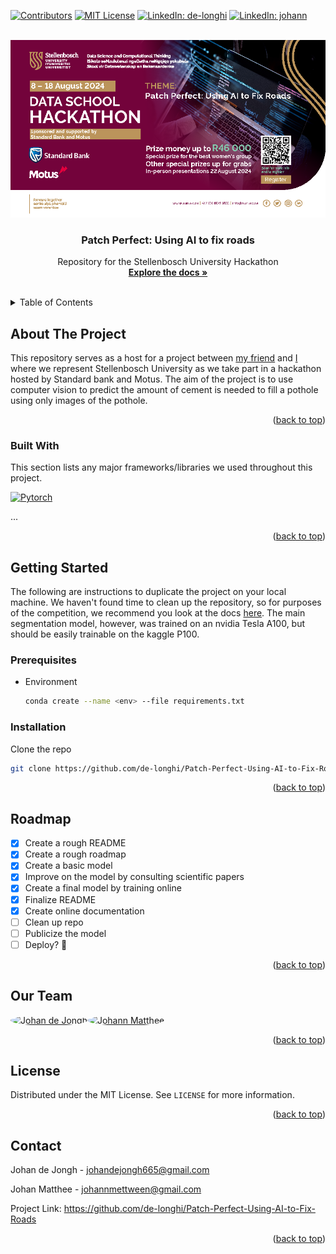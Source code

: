 <!-- Improved compatibility of back to top link: See: https://github.com/othneildrew/Best-README-Template/pull/73 -->
<a id="readme-top"></a>

[![Contributors][contributors-shield]][contributors-url]
[![MIT License][license-shield]][license-url]
[![LinkedIn: de-longhi][linkedin-shield-johan]][linkedin-url-johan]
[![LinkedIn: johann][linkedin-shield-johann]][linkedin-url-johann]



<!-- PROJECT LOGO -->
<br />
<div align="center">
  <img src="resources/Data School 2024 Hackathon Poster.png" alt="Logo" >
  

  <h3 align="center">Patch Perfect: Using AI to fix roads</h3>

  <p align="center">
    Repository for the Stellenbosch University Hackathon
    <br />
    <a href="https://de-longhi.github.io/Patch-Perfect-Using-AI-to-Fix-Roads/"><strong>Explore the docs »</strong></a>
    <br />
    <br />
  </p>
</div>



<!-- TABLE OF CONTENTS -->
<details>
  <summary>Table of Contents</summary>
  <ol>
    <li>
      <a href="#about-the-project">About The Project</a>
      <ul>
        <li><a href="#built-with">Built With</a></li>
      </ul>
    </li>
    <li>
      <a href="#getting-started">Getting Started</a>
      <ul>
        <li><a href="#prerequisites">Prerequisites</a></li>
        <li><a href="#installation">Installation</a></li>
      </ul>
    </li>
    <li><a href="#usage">Usage</a></li>
    <li><a href="#roadmap">Roadmap</a></li>
    <li><a href="#our-team">Our Team</a></li>
    <li><a href="#license">License</a></li>
    <li><a href="#contact">Contact</a></li>
    <li><a href="#acknowledgments">Acknowledgments</a></li>
  </ol>
</details>



<!-- ABOUT THE PROJECT -->
## About The Project

This repository serves as a host for a project between [my friend](https://github.com/Johann-Matthee) and [I](https://github.com/de-longhi) where we represent Stellenbosch University as we take part in a hackathon hosted by Standard bank and Motus. The aim of the project is to use computer vision to predict the amount of cement is needed to fill a pothole using only images of the pothole.

<p align="right">(<a href="#readme-top">back to top</a>)</p>



### Built With

This section lists any major frameworks/libraries we used throughout this project.

[![Pytorch][Pytorch]][Pytorch-url]

...

<p align="right">(<a href="#readme-top">back to top</a>)</p>

<!-- GETTING STARTED -->
## Getting Started

The following are instructions to duplicate the project on your local machine. We haven't found time to clean up the repository, so for purposes of the competition, we recommend you look at the docs [here](https://de-longhi.github.io/Patch-Perfect-Using-AI-to-Fix-Roads/). The main segmentation model, however, was trained on an nvidia Tesla A100, but should be easily trainable on the kaggle P100.
<!-- TODO -->

### Prerequisites

* Environment
  ```sh
  conda create --name <env> --file requirements.txt
  ```

### Installation

Clone the repo
   ```sh
   git clone https://github.com/de-longhi/Patch-Perfect-Using-AI-to-Fix-Roads.git
   ```
<p align="right">(<a href="#readme-top">back to top</a>)</p>


<!-- ROADMAP -->
## Roadmap

- [x] Create a rough README
- [x] Create a rough roadmap
- [x] Create a basic model
- [x] Improve on the model by consulting scientific papers
- [x] Create a final model by training online
- [x] Finalize README
- [x] Create online documentation
- [ ] Clean up repo
- [ ] Publicize the model
- [ ] Deploy? :eyes:

<p align="right">(<a href="#readme-top">back to top</a>)</p>

<!-- OUR TEAM-->
## Our Team

<a href="https://github.com/de-longhi"><img src= "https://images.weserv.nl/?url=https://avatars.githubusercontent.com/u/156434955?v=4&h=300&w=300&fit=cover&mask=circle&maxage=7d" width=75 height=75 style='border-radius: 50%' alt="Johan de Jongh"></a><a href="https://github.com/Johann-Matthee"><img src="https://images.weserv.nl/?url=https://avatars.githubusercontent.com/u/124169877?v=4&h=300&w=300&fit=cover&mask=circle&maxage=7d" width=75 height=75 style='border-radius: 50%' alt="Johann Matthee"/></a>


<p align="right">(<a href="#readme-top">back to top</a>)</p>



<!-- LICENSE -->
## License

Distributed under the MIT License. See `LICENSE` for more information.

<p align="right">(<a href="#readme-top">back to top</a>)</p>



<!-- CONTACT -->
## Contact

Johan de Jongh - johandejongh665@gmail.com

Johan Matthee - johannmettween@gmail.com

Project Link: https://github.com/de-longhi/Patch-Perfect-Using-AI-to-Fix-Roads


<p align="right">(<a href="#readme-top">back to top</a>)</p>



<!-- MARKDOWN LINKS & IMAGES -->
[contributors-shield]: https://img.shields.io/badge/Collaborators-2-blue?style=for-the-badge
[contributors-url]: https://github.com/de-longhi/Patch-Perfect-Using-AI-to-Fix-Roads/graphs/contributors
[license-shield]: https://img.shields.io/github/license/othneildrew/Best-README-Template.svg?style=for-the-badge
[license-url]: https://github.com/de-longhi/Patch-Perfect-Using-AI-to-Fix-Roads/blob/master/LICENSE
[linkedin-shield-johan]: https://img.shields.io/badge/LinkedIn-Johan-grey?style=for-the-badge
[linkedin-shield-johann]: https://img.shields.io/badge/LinkedIn-Johann-grey?style=for-the-badge
[linkedin-url-johan]: https://linkedin.com/in/de-longhi

<!-- TODO -->
[linkedin-url-johann]: https://linkedin.com/in/johann

[Pytorch]: https://img.shields.io/badge/pytorch-000000?style=for-the-badge&logo=pytorch&logoColor=white
[Pytorch-url]: https://pytorch.org/


